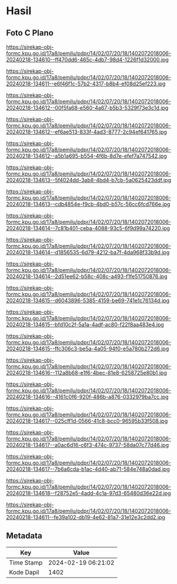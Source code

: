 # Hasil

## Foto C Plano

https://sirekap-obj-formc.kpu.go.id/17a8/pemilu/pdpr/14/02/07/20/18/1402072018006-20240218-134610--ff470dd6-465c-4db7-98d4-1226f1d32000.jpg

https://sirekap-obj-formc.kpu.go.id/17a8/pemilu/pdpr/14/02/07/20/18/1402072018006-20240218-134611--e6f46f1c-57b2-4317-b8b4-ef08d25ef223.jpg

https://sirekap-obj-formc.kpu.go.id/17a8/pemilu/pdpr/14/02/07/20/18/1402072018006-20240218-134612--00f5fa68-e560-4a67-b5b3-5329f73e3c1d.jpg

https://sirekap-obj-formc.kpu.go.id/17a8/pemilu/pdpr/14/02/07/20/18/1402072018006-20240218-134612--ef6ae513-833f-4ad3-8777-2c94ef641765.jpg

https://sirekap-obj-formc.kpu.go.id/17a8/pemilu/pdpr/14/02/07/20/18/1402072018006-20240218-134612--a5b1a695-b554-4f6b-8d7e-efef7a747542.jpg

https://sirekap-obj-formc.kpu.go.id/17a8/pemilu/pdpr/14/02/07/20/18/1402072018006-20240218-134613--5f4024dd-3ab8-4bd4-b7cb-5a0625423ddf.jpg

https://sirekap-obj-formc.kpu.go.id/17a8/pemilu/pdpr/14/02/07/20/18/1402072018006-20240218-134613--cdb4854e-f9cb-4bd0-b57c-56cc6fcd766e.jpg

https://sirekap-obj-formc.kpu.go.id/17a8/pemilu/pdpr/14/02/07/20/18/1402072018006-20240218-134614--7c81b401-ceba-4088-93c5-6f9d99a74220.jpg

https://sirekap-obj-formc.kpu.go.id/17a8/pemilu/pdpr/14/02/07/20/18/1402072018006-20240218-134614--d1856535-6d79-4212-ba7f-4da968f33b9d.jpg

https://sirekap-obj-formc.kpu.go.id/17a8/pemilu/pdpr/14/02/07/20/18/1402072018006-20240218-134614--2d51ee62-b58c-408c-a493-f1fe51750876.jpg

https://sirekap-obj-formc.kpu.go.id/17a8/pemilu/pdpr/14/02/07/20/18/1402072018006-20240218-134615--d6043896-5385-4159-be69-741e1c76134d.jpg

https://sirekap-obj-formc.kpu.go.id/17a8/pemilu/pdpr/14/02/07/20/18/1402072018006-20240218-134615--bfd10c2f-5a1a-4adf-ac80-f22f8aa483e4.jpg

https://sirekap-obj-formc.kpu.go.id/17a8/pemilu/pdpr/14/02/07/20/18/1402072018006-20240218-134615--ffc306c3-be5a-4a05-94f0-e5a780b272d6.jpg

https://sirekap-obj-formc.kpu.go.id/17a8/pemilu/pdpr/14/02/07/20/18/1402072018006-20240218-134616--112a8b68-e1f6-4bec-81e8-6258725e80b1.jpg

https://sirekap-obj-formc.kpu.go.id/17a8/pemilu/pdpr/14/02/07/20/18/1402072018006-20240218-134616--4161c0f6-920f-486b-a876-0332979ba7cc.jpg

https://sirekap-obj-formc.kpu.go.id/17a8/pemilu/pdpr/14/02/07/20/18/1402072018006-20240218-134617--025cff1d-0566-41c8-bcc0-96595b33f508.jpg

https://sirekap-obj-formc.kpu.go.id/17a8/pemilu/pdpr/14/02/07/20/18/1402072018006-20240218-134617--a0ac6d16-c6f3-474c-9737-58da07c77d46.jpg

https://sirekap-obj-formc.kpu.go.id/17a8/pemilu/pdpr/14/02/07/20/18/1402072018006-20240218-134617--7b6a6cda-b1ac-4d40-ab71-584e748a0dad.jpg

https://sirekap-obj-formc.kpu.go.id/17a8/pemilu/pdpr/14/02/07/20/18/1402072018006-20240218-134618--f28752e5-4add-4c1a-97d3-65480d36e22d.jpg

https://sirekap-obj-formc.kpu.go.id/17a8/pemilu/pdpr/14/02/07/20/18/1402072018006-20240218-134611--fe39a102-db19-4e62-81a7-31e12e3c2dd2.jpg


## Metadata

| Key        | Value               |
| ---------- | ------------------- |
| Time Stamp | 2024-02-19 06:21:02 |
| Kode Dapil | 1402                |




